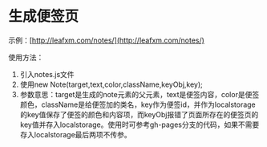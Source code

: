 # 生成便签页

示例：[http://leafxm.com/notes/](http://leafxm.com/notes/)

使用方法：

1. 引入notes.js文件
2. 使用new Note(target,text,color,className,keyObj,key);
3. 参数意思：target是生成的note元素的父元素，text是便签内容，color是便签颜色，className是给便签加的类名，key作为便签id，并作为localstorage的key值保存了便签的颜色和内容项，而keyObj报错了页面所存在的便签页的key值并存入localstorage。使用时可参考gh-pages分支的代码，如果不需要存入localstorage最后两项不传参。